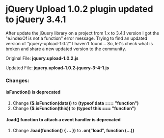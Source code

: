# jQuery Upload 1.0.2 plugin updated to jQuery 3.4.1

After update the jQuery library on a project from 1.x to 3.4.1 version I got the "e.indexOf is not a function" error message. Trying to find an updated version of "jquery-upload-1.0.2" I haven't found... 
So, let's check what is broken and share a new updated version to the community.


Original File: **jquery.upload-1.0.2.js**

Updated File: **jquery.upload-1.0.2-jquery-3-4-1.js**

### Changes:
#### isFunction() is deprecated
1. Change **($.isFunction(data))** to **(typeof data === "function")**
2. Change **($.isFunction(this))** to **(typeof this === "function")**

#### .load() function to attach a event handler is deprecated
1. Change **.load(function() { ... })** to **.on("load", function (...)}**
